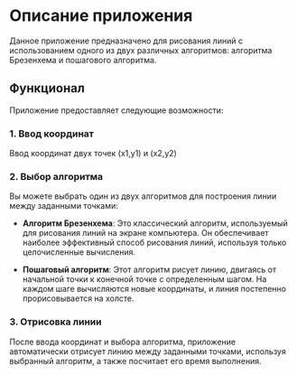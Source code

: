 # Описание приложения

Данное приложение предназначено для рисования линий с использованием одного из двух различных алгоритмов: алгоритма Брезенхема и пошагового алгоритма.

## Функционал

Приложение предоставляет следующие возможности:

### 1\. Ввод координат

Ввод координат двух точек (x1,y1) и (x2,y2)

### 2\. Выбор алгоритма

Вы можете выбрать один из двух алгоритмов для построения линии между заданными точками:

- **Алгоритм Брезенхема**: Это классический алгоритм, используемый для рисования линий на экране компьютера. Он обеспечивает наиболее эффективный способ рисования линий, используя только целочисленные вычисления.

- **Пошаговый алгоритм**: Этот алгоритм рисует линию, двигаясь от начальной точки к конечной точке с определенным шагом. На каждом шаге вычисляются новые координаты, и линия постепенно прорисовывается на холсте.

### 3\. Отрисовка линии

После ввода координат и выбора алгоритма, приложение автоматически отрисует линию между заданными точками, используя выбранный алгоритм, а также посчитает его время выполнения.
